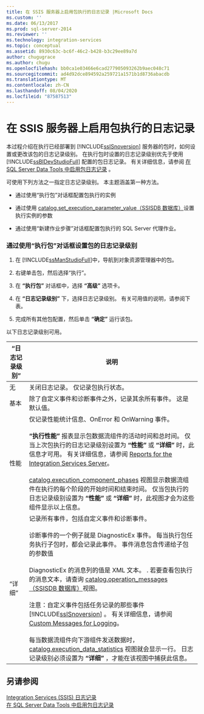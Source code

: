 ```yaml
---
title: 在 SSIS 服务器上启用包执行的日志记录 |Microsoft Docs
ms.custom: ''
ms.date: 06/13/2017
ms.prod: sql-server-2014
ms.reviewer: ''
ms.technology: integration-services
ms.topic: conceptual
ms.assetid: 8930c63c-bc6f-46c2-b428-b3c29ee89a7d
author: chugugrace
ms.author: chugu
ms.openlocfilehash: bb0ca1e03466e6cad277905093262b9aec048c71
ms.sourcegitcommit: ad4d92dce894592a259721a1571b1d8736abacdb
ms.translationtype: MT
ms.contentlocale: zh-CN
ms.lasthandoff: 08/04/2020
ms.locfileid: "87587513"
---
```

# <a name="enable-logging-for-package-execution-on-the-ssis-server"></a>在 SSIS 服务器上启用包执行的日志记录
  本过程介绍在执行已经部署到 [!INCLUDE[ssISnoversion](../includes/ssisnoversion-md.md)] 服务器的包时，如何设置或更改该包的日志记录级别。 在执行包时设置的日志记录级别优先于使用 [!INCLUDE[ssBIDevStudioFull](../includes/ssbidevstudiofull-md.md)] 配置的包日志记录。 有关详细信息，请参阅 [在 SQL Server Data Tools 中启用包日志记录](../../2014/integration-services/enable-package-logging-in-sql-server-data-tools.md) 。  
  
 可使用下列方法之一指定日志记录级别。 本主题涵盖第一种方法。  
  
-   通过使用“执行包”对话框配置包执行的实例  
  
-   通过使用 [catalog.set_execution_parameter_value（SSISDB 数据库）](/sql/integration-services/system-stored-procedures/catalog-set-execution-parameter-value-ssisdb-database)设置执行实例的参数  
  
-   通过使用“新建作业步骤”对话框配置包执行的 SQL Server 代理作业。  
  
### <a name="to-set-the-logging-level-for-a-package-by-using-the-execute-package-dialog-box"></a>通过使用“执行包”对话框设置包的日志记录级别  
  
1.  在 [!INCLUDE[ssManStudioFull](../includes/ssmanstudiofull-md.md)]中，导航到对象资源管理器中的包。  
  
2.  右键单击包，然后选择“执行”。  
  
3.  在 **“执行包”** 对话框中，选择 **“高级”** 选项卡。  
  
4.  在 **“日志记录级别”** 下，选择日志记录级别。 有关可用值的说明，请参阅下表。  
  
5.  完成所有其他包配置，然后单击 **“确定”** 运行该包。  
  
 以下日志记录级别可用。  
  
|“日志记录级别”|说明|  
|-------------------|-----------------|  
|无|关闭日志记录。 仅记录包执行状态。|  
|基本|除了自定义事件和诊断事件之外，记录其余所有事件。 这是默认值。|  
|性能|仅记录性能统计信息、OnError 和 OnWarning 事件。<br /><br /> **“执行性能”** 报表显示包数据流组件的活动时间和总时间。 仅当上次包执行的日志记录级别设置为 **“性能”** 或 **“详细”** 时，此信息才可用。 有关详细信息，请参阅 [Reports for the Integration Services Server](../../2014/integration-services/reports-for-the-integration-services-server.md)。<br /><br /> [catalog.execution_component_phases](/sql/integration-services/system-views/catalog-execution-component-phases) 视图显示数据流组件在执行的每个阶段的开始时间和结束时间。 仅当包执行的日志记录级别设置为 **“性能”** 或 **“详细”** 时，此视图才会为这些组件显示以上信息。|  
|“详细”|记录所有事件，包括自定义事件和诊断事件。<br /><br /> 诊断事件的一个例子就是 DiagnosticEx 事件。 每当执行包任务执行子包时，都会记录此事件。 事件消息包含传递给子包的参数值<br /><br /> DiagnosticEx 的消息列的值是 XML 文本。 . 若要查看包执行的消息文本，请查询 [catalog.operation_messages（SSISDB 数据库）](/sql/integration-services/system-views/catalog-operation-messages-ssisdb-database)视图。<br /><br /> 注意：自定义事件包括任务记录的那些事件 [!INCLUDE[ssISnoversion](../includes/ssisnoversion-md.md)] 。 有关详细信息，请参阅 [Custom Messages for Logging](../../2014/integration-services/custom-messages-for-logging.md)。<br /><br /> 每当数据流组件向下游组件发送数据时， [catalog.execution_data_statistics](../relational-databases/statistics/statistics.md) 视图就会显示一行。 日志记录级别必须设置为 **“详细”** ，才能在该视图中捕获此信息。|  
  
## <a name="see-also"></a>另请参阅  
 [Integration Services &#40;SSIS&#41; 日志记录](performance/integration-services-ssis-logging.md)   
 [在 SQL Server Data Tools 中启用包日志记录](../../2014/integration-services/enable-package-logging-in-sql-server-data-tools.md)  
  
  
